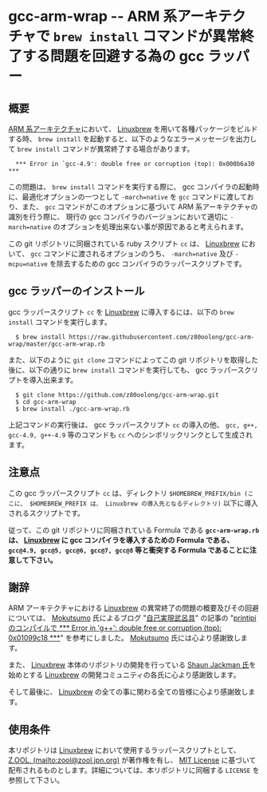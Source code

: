 # gcc-arm-wrap -- ARM 系アーキテクチャで ```brew install``` コマンドが異常終了する問題を回避する為の gcc ラッパー

## 概要

[ARM 系アーキテクチャ][ARMP]において、 [Linuxbrew][BREW] を用いて各種パッケージをビルドする時、 ```brew install``` を起動すると、以下のようなエラーメッセージを出力して ```brew install``` コマンドが異常終了する場合があります。

```
  *** Error in `gcc-4.9': double free or corruption (top): 0x000b6a30 ***
```

この問題は、 ```brew install``` コマンドを実行する際に、 gcc コンパイラの起動時に、最適化オプションの一つとして ```-march=native``` を ```gcc``` コマンドに渡しており、また、 ```gcc``` コマンドがこのオプションに基づいて ARM 系アーキテクチャの識別を行う際に、 現行の gcc コンパイラのバージョンにおいて適切に ```-march=native``` のオプションを処理出来ない事が原因であると考えられます。

この git リポジトリに同梱されている ruby スクリプト ```cc``` は、 [Linuxbrew][BREW] において、 ```gcc``` コマンドに渡されるオプションのうち、 ```-march=native``` 及び ```-mcpu=native``` を除去するための gcc コンパイラのラッパースクリプトです。

## gcc ラッパーのインストール

gcc ラッパースクリプト ```cc``` を [Linuxbrew][BREW] に導入するには、以下の ```brew install``` コマンドを実行します。

```
  $ brew install https://raw.githubusercontent.com/z80oolong/gcc-arm-wrap/master/gcc-arm-wrap.rb
```

また、以下のように ```git clone``` コマンドによってこの git リポジトリを取得した後に、以下の通りに ```brew install``` コマンドを実行しても、 gcc ラッパースクリプトを導入出来ます。

```
  $ git clone https://github.com/z80oolong/gcc-arm-wrap.git
  $ cd gcc-arm-wrap
  $ brew install ./gcc-arm-wrap.rb
```

上記コマンドの実行後は、 gcc ラッパースクリプト ```cc``` の導入の他、 ```gcc, g++, gcc-4.9, g++-4.9``` 等のコマンドも ```cc``` へのシンボリックリンクとして生成されます。

## 注意点

この gcc ラッパースクリプト ```cc``` は、ディレクトリ ```$HOMEBREW_PREFIX/bin (ここに、 $HOMEBREW_PREFIX は、 Linuxbrew の導入先となるディレクトリ)``` 以下に導入されるスクリプトです。

従って、この git リポジトリに同梱されている Formula である **```gcc-arm-wrap.rb``` は、 [Linuxbrew][BREW] に gcc コンパイラを導入するための Formula である、 ```gcc@4.9, gcc@5, gcc@6, gcc@7, gcc@8``` 等と衝突する Formula であることに注意して下さい。**

## 謝辞

ARM アーキテクチャにおける [Linuxbrew][BREW] の異常終了の問題の概要及びその回避については、 [Mokutsumo][MOKU] 氏によるブログ "[自己実現武呂具][MBLG]" の記事の "[printipiのコンパイルで \*\*\* Error in 'g++': double free or corruption (top): 0x01099c18 \*\*\*][MBL1]" を参考にしました。 [Mokutsumo][MOKU] 氏には心より感謝致します。

また、 [Linuxbrew][BREW] 本体のリポジトリの開発を行っている [Shaun Jackman 氏][SHAU]を始めとする [Linuxbrew][BREW] の開発コミュニティの各氏に心より感謝致します。

そして最後に、 [Linuxbrew][BREW] の全ての事に関わる全ての皆様に心より感謝致します。

## 使用条件

本リポジトリは [Linuxbrew][BREW] において使用するラッパースクリプトとして、 [Z.OOL. (mailto:zool@zool.jpn.org)][ZOOL] が著作権を有し、 [MIT License][MITL] に基づいて配布されるものとします。詳細については、本リポジトリに同梱する ```LICENSE``` を参照して下さい。

<!-- 外部リンク一覧 -->

[ARMP]:https://www.arm.com/
[BREW]:http://linuxbrew.sh/
[MOKU]:https://twitter.com/Mokutsuno
[MBLG]:http://blog.livedoor.jp/mokutsuno/
[MBL1]:http://blog.livedoor.jp/mokutsuno/archives/15701412.html
[SHAU]:http://sjackman.ca/
[MITL]:https://opensource.org/licenses/mit-license.php
[ZOOL]:http://zool.jpn.org/
